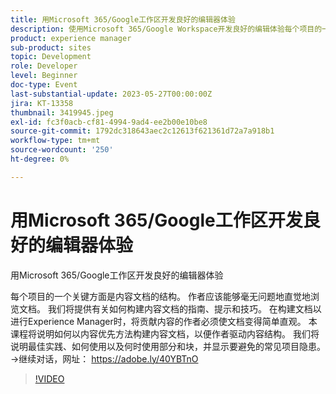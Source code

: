 ```yaml
---
title: 用Microsoft 365/Google工作区开发良好的编辑器体验
description: 使用Microsoft 365/Google Workspace开发良好的编辑体验每个项目的一个关键方面是内容文档的结构。 作者应该能够毫无问题地直觉地浏览文档。 我们将提供有关如何构建内容文档的指南、提示和技巧。 在构建文档以进行Experience Manager时，将贡献内容的作者必须使文档变得简单直观。 本课程将说明如何以内容优先方法构建内容文档，以便作者驱动内容结构。 我们将说明最佳实践、如何使用以及何时使用部分和块，并显示要避免的常见项目隐患。
product: experience manager
sub-product: sites
topic: Development
role: Developer
level: Beginner
doc-type: Event
last-substantial-update: 2023-05-27T00:00:00Z
jira: KT-13358
thumbnail: 3419945.jpeg
exl-id: fc3f0acb-cf81-4994-9ad4-ee2b00e10be8
source-git-commit: 1792dc318643aec2c12613f621361d72a7a918b1
workflow-type: tm+mt
source-wordcount: '250'
ht-degree: 0%

---
```


# 用Microsoft 365/Google工作区开发良好的编辑器体验

用Microsoft 365/Google工作区开发良好的编辑器体验

每个项目的一个关键方面是内容文档的结构。 作者应该能够毫无问题地直觉地浏览文档。 我们将提供有关如何构建内容文档的指南、提示和技巧。 在构建文档以进行Experience Manager时，将贡献内容的作者必须使文档变得简单直观。 本课程将说明如何以内容优先方法构建内容文档，以便作者驱动内容结构。 我们将说明最佳实践、如何使用以及何时使用部分和块，并显示要避免的常见项目隐患。 →继续对话，网址： https://adobe.ly/40YBTnO

>[!VIDEO](https://video.tv.adobe.com/v/3419945/?learn=on)

